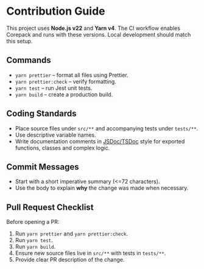 # Contribution Guide

This project uses **Node.js v22** and **Yarn v4**. The CI workflow enables Corepack and runs with these versions. Local development should match this setup.

## Commands

- `yarn prettier` – format all files using Prettier.
- `yarn prettier:check` – verify formatting.
- `yarn test` – run Jest unit tests.
- `yarn build` – create a production build.

## Coding Standards

- Place source files under `src/**` and accompanying tests under `tests/**`.
- Use descriptive variable names.
- Write documentation comments in [JSDoc/TSDoc](https://tsdoc.org/) style for exported functions, classes and complex logic.

## Commit Messages

- Start with a short imperative summary (<=72 characters).
- Use the body to explain **why** the change was made when necessary.

## Pull Request Checklist

Before opening a PR:

1. Run `yarn prettier` and `yarn prettier:check`.
2. Run `yarn test`.
3. Run `yarn build`.
4. Ensure new source files live in `src/**` with tests in `tests/**`.
5. Provide clear PR description of the change.
